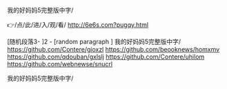 
我的好妈妈5完整版中字/




👉/点/此/进/入/观/看/ http://6e6s.com?pugqy.html




[随机段落3-
]2 - [random paragraph
]
我的好妈妈5完整版中字/ https://github.com/Contere/gioxzl
https://github.com/beooknews/homxmv
https://github.com/qdouban/gxlslj
https://github.com/Contere/uhilom
https://github.com/webnewse/snucrl





我的好妈妈5完整版中字/

